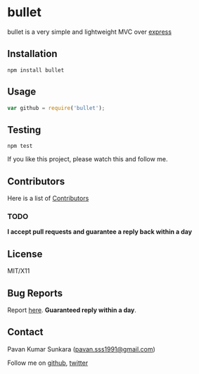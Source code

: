 # bullet

bullet is a very simple and lightweight MVC over [express](http://expressjs.com)

## Installation
```
npm install bullet
```

## Usage

```js
var github = require('bullet');
```

## Testing
```
npm test
```

If you like this project, please watch this and follow me.

## Contributors
Here is a list of [Contributors](http://github.com/pksunkara/bullet/contributors)

### TODO

__I accept pull requests and guarantee a reply back within a day__

## License
MIT/X11

## Bug Reports
Report [here](http://github.com/pksunkara/bullet/issues). __Guaranteed reply within a day__.

## Contact
Pavan Kumar Sunkara (pavan.sss1991@gmail.com)

Follow me on [github](https://github.com/users/follow?target=pksunkara), [twitter](http://twitter.com/pksunkara)
